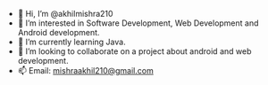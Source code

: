 - 👋 Hi, I’m @akhilmishra210
- 👀 I’m interested in Software Development, Web Development and Android development.
- 🌱 I’m currently learning Java.
- 💞️ I’m looking to collaborate on a project about android and web development.
- 📫 Email: mishraakhil210@gmail.com

<!---
akhilmishra210/akhilmishra210 is a ✨ special ✨ repository because its `README.md` (this file) appears on your GitHub profile.
You can click the Preview link to take a look at your changes.
--->
